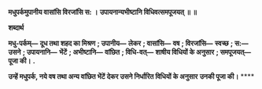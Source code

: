 **मधुपर्कमुपानीय वासांसि विरजांसि स: ।** **उपायनान्यभीष्टानि विधिवत्समपूजयत् ॥ ॥** 

**शब्दार्थ** 

**मधु-पर्कम्—** **दूध तथा शहद का मिश्रण** **; उपानीय—** **लेकर** **; वासांसि—** **वष** **; विरजांसि—** **स्वच्छ** **; स:—** **उसने** **; उपायनानि—** **भेंटें** **; अभीष्टानि—** **वांछित** **; विधि-वत्—** **शाषीय विधियों के अनुसार** **; समपूजयत्—** **पूजा की।** **.** 

**उन्हें मधुपर्क, नये वष तथा अन्य वांछित भेंटें देकर उसने निर्धारित विधियों के अनुसार** **उनकी पूजा की।** **** 